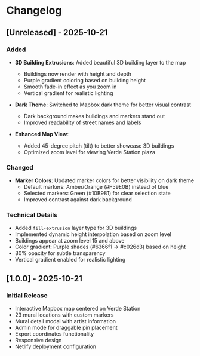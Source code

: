 # Changelog

## [Unreleased] - 2025-10-21

### Added
- **3D Building Extrusions**: Added beautiful 3D building layer to the map
  - Buildings now render with height and depth
  - Purple gradient coloring based on building height
  - Smooth fade-in effect as you zoom in
  - Vertical gradient for realistic lighting
  
- **Dark Theme**: Switched to Mapbox dark theme for better visual contrast
  - Dark background makes buildings and markers stand out
  - Improved readability of street names and labels
  
- **Enhanced Map View**: 
  - Added 45-degree pitch (tilt) to better showcase 3D buildings
  - Optimized zoom level for viewing Verde Station plaza
  
### Changed
- **Marker Colors**: Updated marker colors for better visibility on dark theme
  - Default markers: Amber/Orange (#F59E0B) instead of blue
  - Selected markers: Green (#10B981) for clear selection state
  - Improved contrast against dark background

### Technical Details
- Added `fill-extrusion` layer type for 3D buildings
- Implemented dynamic height interpolation based on zoom level
- Buildings appear at zoom level 15 and above
- Color gradient: Purple shades (#6366f1 → #c026d3) based on height
- 80% opacity for subtle transparency
- Vertical gradient enabled for realistic lighting

## [1.0.0] - 2025-10-21

### Initial Release
- Interactive Mapbox map centered on Verde Station
- 23 mural locations with custom markers
- Mural detail modal with artist information
- Admin mode for draggable pin placement
- Export coordinates functionality
- Responsive design
- Netlify deployment configuration

